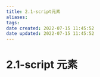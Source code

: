 ```yaml
---
title: 2.1-script元素
aliases: 
tags: 
date created: 2022-07-15 11:45:52
date updated: 2022-07-15 11:45:52
---
```


# 2.1-script 元素
